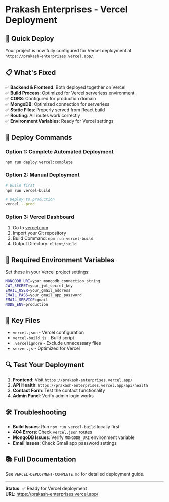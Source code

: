 # Prakash Enterprises - Vercel Deployment

## 🚀 Quick Deploy

Your project is now fully configured for Vercel deployment at `https://prakash-enterprises.vercel.app/`.

## 📋 What's Fixed

✅ **Backend & Frontend**: Both deployed together on Vercel  
✅ **Build Process**: Optimized for Vercel serverless environment  
✅ **CORS**: Configured for production domain  
✅ **MongoDB**: Optimized connection for serverless  
✅ **Static Files**: Properly served from React build  
✅ **Routing**: All routes work correctly  
✅ **Environment Variables**: Ready for Vercel settings

## 🚀 Deploy Commands

### Option 1: Complete Automated Deployment

```bash
npm run deploy:vercel:complete
```

### Option 2: Manual Deployment

```bash
# Build first
npm run vercel-build

# Deploy to production
vercel --prod
```

### Option 3: Vercel Dashboard

1. Go to [vercel.com](https://vercel.com)
2. Import your Git repository
3. Build Command: `npm run vercel-build`
4. Output Directory: `client/build`

## 🔧 Required Environment Variables

Set these in your Vercel project settings:

```bash
MONGODB_URI=your_mongodb_connection_string
JWT_SECRET=your_jwt_secret_key
EMAIL_USER=your_gmail_address
EMAIL_PASS=your_gmail_app_password
EMAIL_SERVICE=gmail
NODE_ENV=production
```

## 📁 Key Files

- `vercel.json` - Vercel configuration
- `vercel-build.js` - Build script
- `.vercelignore` - Exclude unnecessary files
- `server.js` - Optimized for Vercel

## 🔍 Test Your Deployment

1. **Frontend**: Visit `https://prakash-enterprises.vercel.app/`
2. **API Health**: `https://prakash-enterprises.vercel.app/api/health`
3. **Contact Form**: Test the contact functionality
4. **Admin Panel**: Verify admin login works

## 🛠️ Troubleshooting

- **Build Issues**: Run `npm run vercel-build` locally first
- **404 Errors**: Check `vercel.json` routes
- **MongoDB Issues**: Verify `MONGODB_URI` environment variable
- **Email Issues**: Check Gmail app password settings

## 📚 Full Documentation

See `VERCEL-DEPLOYMENT-COMPLETE.md` for detailed deployment guide.

---

**Status**: ✅ Ready for Vercel deployment  
**URL**: https://prakash-enterprises.vercel.app/
